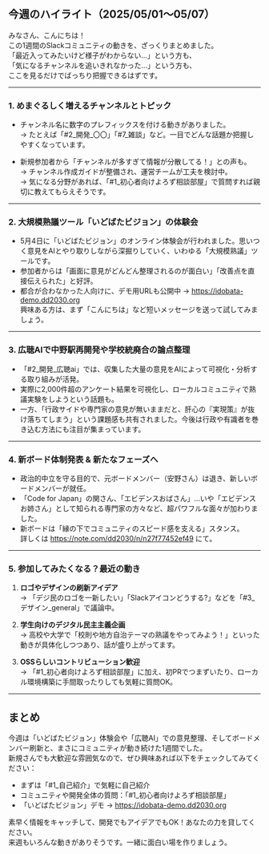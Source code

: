## 今週のハイライト（2025/05/01～05/07）

みなさん、こんにちは！  
この1週間のSlackコミュニティの動きを、ざっくりまとめました。  
「最近入ってみたいけど様子がわからない…」という方も、  
「気になるチャンネルを追いきれなかった…」という方も、  
ここを見るだけでばっちり把握できるはずです。

---

### 1. めまぐるしく増えるチャンネルとトピック

- チャンネル名に数字のプレフィックスを付ける動きがありました。  
  → たとえば「#2_開発_〇〇」「#7_雑談」など。一目でどんな話題か把握しやすくなっています。

- 新規参加者から「チャンネルが多すぎて情報が分散してる！」との声も。  
  → チャンネル作成ガイドが整備され、運営チームが工夫を検討中。  
  → 気になる分野があれば、「#1_初心者向けよろず相談部屋」で質問すれば親切に教えてもらえそうです。

---

### 2. 大規模熟議ツール「いどばたビジョン」の体験会

- 5月4日に「いどばたビジョン」のオンライン体験会が行われました。思いつく意見をAIとやり取りしながら深掘りしていく、いわゆる「大規模熟議」ツールです。  
- 参加者からは「画面に意見がどんどん整理されるのが面白い」「改善点を直接伝えられた」と好評。  
- 都合が合わなかった人向けに、デモ用URLも公開中 → <https://idobata-demo.dd2030.org>  
  興味ある方は、まず「こんにちは」など短いメッセージを送って試してみましょう。

---

### 3. 広聴AIで中野駅再開発や学校統廃合の論点整理

- 「#2_開発_広聴ai」では、収集した大量の意見をAIによって可視化・分析する取り組みが活発。  
- 実際に2,000件超のアンケート結果を可視化し、ローカルコミュニティで熟議実験をしようという話題も。  
- 一方、「行政サイドや専門家の意見が無いままだと、肝心の『実現策』が抜け落ちてしまう」という課題感も共有されました。今後は行政や有識者を巻き込む方法にも注目が集まっています。

---

### 4. 新ボード体制発表 & 新たなフェーズへ

- 政治的中立を守る目的で、元ボードメンバー（安野さん）は退き、新しいボードメンバーが就任。  
- 「Code for Japan」の関さん、「エビデンスおばさん」…いや「エビデンスお姉さん」として知られる専門家の方々など、超パワフルな面々が加わりました。  
- 新ボードは「縁の下でコミュニティのスピード感を支える」スタンス。  
  詳しくは <https://note.com/dd2030/n/n27f77452ef49> にて。

---

### 5. 参加してみたくなる？最近の動き

1. **ロゴやデザインの刷新アイデア**  
   → 「デジ民のロゴを一新したい」「Slackアイコンどうする?」などを「#3_デザイン_general」で議論中。

2. **学生向けのデジタル民主主義企画**  
   → 高校や大学で「校則や地方自治テーマの熟議をやってみよう！」といった動きが具体化しつつあり、話が盛り上がってます。

3. **OSSらしいコントリビューション歓迎**  
   → 「#1_初心者向けよろず相談部屋」に加え、初PRでつまずいたり、ローカル環境構築に手間取ったりしても気軽に質問OK。

---

## まとめ

今週は「いどばたビジョン」体験会や「広聴AI」での意見整理、そしてボードメンバー刷新と、まさにコミュニティが動き続けた1週間でした。  
新規さんでも大歓迎な雰囲気なので、ぜひ興味あれば以下をチェックしてみてください：

- まずは「#1_自己紹介」で気軽に自己紹介  
- コミュニティや開発全体の質問：「#1_初心者向けよろず相談部屋」
- 「いどばたビジョン」デモ → <https://idobata-demo.dd2030.org>

素早く情報をキャッチして、開発でもアイデアでもOK！あなたの力を貸してください。  
来週もいろんな動きがありそうです。一緒に面白い場を作りましょう。  